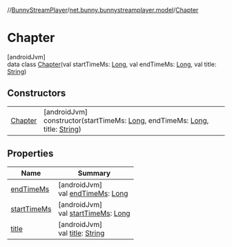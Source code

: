 //[BunnyStreamPlayer](../../../index.md)/[net.bunny.bunnystreamplayer.model](../index.md)/[Chapter](index.md)

# Chapter

[androidJvm]\
data class [Chapter](index.md)(val startTimeMs: [Long](https://kotlinlang.org/api/core/kotlin-stdlib/kotlin/-long/index.html), val endTimeMs: [Long](https://kotlinlang.org/api/core/kotlin-stdlib/kotlin/-long/index.html), val title: [String](https://kotlinlang.org/api/core/kotlin-stdlib/kotlin/-string/index.html))

## Constructors

| | |
|---|---|
| [Chapter](-chapter.md) | [androidJvm]<br>constructor(startTimeMs: [Long](https://kotlinlang.org/api/core/kotlin-stdlib/kotlin/-long/index.html), endTimeMs: [Long](https://kotlinlang.org/api/core/kotlin-stdlib/kotlin/-long/index.html), title: [String](https://kotlinlang.org/api/core/kotlin-stdlib/kotlin/-string/index.html)) |

## Properties

| Name | Summary |
|---|---|
| [endTimeMs](end-time-ms.md) | [androidJvm]<br>val [endTimeMs](end-time-ms.md): [Long](https://kotlinlang.org/api/core/kotlin-stdlib/kotlin/-long/index.html) |
| [startTimeMs](start-time-ms.md) | [androidJvm]<br>val [startTimeMs](start-time-ms.md): [Long](https://kotlinlang.org/api/core/kotlin-stdlib/kotlin/-long/index.html) |
| [title](title.md) | [androidJvm]<br>val [title](title.md): [String](https://kotlinlang.org/api/core/kotlin-stdlib/kotlin/-string/index.html) |